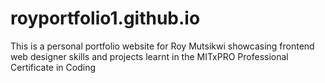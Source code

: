 # royportfolio1.github.io
This is a personal portfolio website for Roy Mutsikwi showcasing frontend web designer skills and projects learnt in the MITxPRO Professional Certificate in Coding
